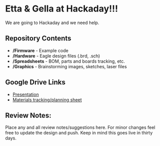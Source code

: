 Etta & Gella at Hackaday!!!
========================================

We are going to Hackaday and we need help. 

Repository Contents
-------------------
* **/Firmware** - Example code 
* **/Hardware** - Eagle design files (.brd, .sch)
* **/Spreadsheets** - BOM, parts and boards tracking, etc.
* **/Graphics** - Brainstorming images, sketches, laser files

Google Drive Links
-------------------
* [Presentation](https://docs.google.com/presentation/d/1X1z0bJy7SYfVST1Kgu7OEDOKLFOzCg2_WMVUaLJVd0Q/edit?usp=sharing)
* [Materials tracking/planning sheet](https://docs.google.com/spreadsheets/d/1CBFWTrXIt5ifk95HX9c60-q3SKehwmjZQ0Fra5JSir4/edit?usp=sharing)

Review Notes: 
--------------
Place any and all review notes/suggestions here. For minor changes feel free to update the design and push. Keep in mind this goes live in thirty days.  




